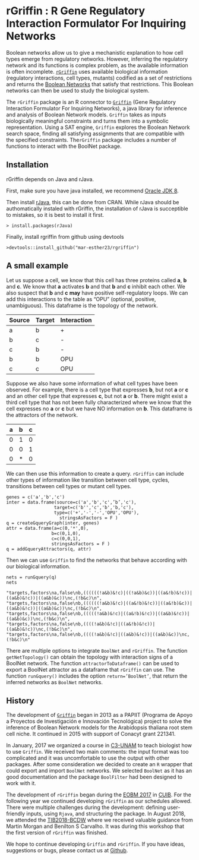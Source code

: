 # rGriffin : R Gene Regulatory Interaction Formulator For Inquiring Networks

Boolean networks allow us to give a mechanistic explanation to how cell types emerge from regulatory networks. However, inferring the regulatory network and its functions is complex problem, as the available information is often incomplete. [`rGriffin`](https://github.com/mar-esther23/rgriffin) uses available biological information (regulatory interactions, cell types, mutants) codified as a set of restrictions and returns the [Boolean Networks](https://en.wikipedia.org/wiki/Boolean_network) that satisfy that restrictions. This Boolean networks can then be used to study the biological system.

The `rGriffin` package is an R connector to [`Griffin`](http://turing.iimas.unam.mx/griffin/) (Gene Regulatory Interaction Formulator For Inquiring Networks), a java library for inference and analysis of Boolean Network models. `Griffin` takes as inputs biologically meaningful constraints and turns them into a symbolic representation. Using a SAT engine, `Griffin` explores the Boolean Network search space, finding all satisfying assignments that are compatible with the specified constraints. The`rGriffin` package includes a number of functions to interact with the BoolNet package.



## Installation

rGriffin depends on Java and rJava.

First, make sure you have java installed, we recommend [Oracle JDK 8](https://docs.oracle.com/javase/8/docs/technotes/guides/install/install_overview.html).


Then install [rJava](https://cran.r-project.org/web/packages/rJava/index.html), this can be done from CRAN. While rJava should be authomatically instaled with rGriffin, the installation of rJava is succeptible to mistakes, so it is best to install it first.
	
```
> install.packages(rJava)
```

Finally, install rgriffin from github using devtools

```
>devtools::install_github("mar-esther23/rgriffin")
```


## A small example

Let us suppose a cell, we know that this cell has three proteins called __a__, __b__ and __c__. We know that **a** activates **b** and that **b** and **c** inhibit each other.  We also suspect that **b** and **c** __may__ have positive self-regulatory loops. We can add this interactions to the table as “OPU” (optional, positive, unambiguous). This dataframe is the topology of the network.

Source | Target | Interaction
---|---|---
a | b | +
b | c | -
c | b | -
b | b | OPU
c | c | OPU

Suppose we also have some information of what cell types have been observed. For example, there is a cell type that expresses __b__, but not __a__ or __c__ and an other cell type that expresses __c__, but not __a__ or __b__. There might exist a third cell type that has not been fully characterized where we know that the cell expresses no __a__ or __c__ but we have NO information on __b__. This dataframe is the attractors of the network.

a | b | c
---|---|---
0 | 1 | 0
0 | 0 | 1
0 | * | 0

We can then use this information to create a query. `rGriffin` can include other types of information like transition between cell type, cycles, transitions between cell types or mutant cell types.

```
genes = c('a','b','c')
inter = data.frame(source=c('a','b','c',’b’,'c'), 
                  target=c('b'','c','b','b,'c'), 
                  type=c('+','-','-','OPU','OPU'),
                    stringsAsFactors = F )
q = createGqueryGraph(inter, genes)
attr = data.frame(a=c(0,'*',0), 
                 b=c(0,1,0), 
                 c=c(0,0,1),
                 stringsAsFactors = F )
q = addGqueryAttractors(q, attr)
```

Then we can use `Griffin` to find the networks that behave according with our biological information. 

```
nets = runGquery(q)
nets
```

```
"targets,factors\na,false\nb,((((((!a&b)&!c)|((!a&b)&c))|((a&!b)&!c))|((a&b)&!c))|((a&b)&c))\nc,(!b&c)\n",
"targets,factors\na,false\nb,((((((!a&b)&!c)|((a&!b)&!c))|((a&!b)&c))|((a&b)&!c))|((a&b)&c))\nc,(!b&c)\n",
"targets,factors\na,false\nb,(((((!a&b)&!c)|((a&!b)&!c))|((a&b)&!c))|((a&b)&c))\nc,(!b&c)\n",
"targets,factors\na,false\nb,((((!a&b)&!c)|((a&!b)&!c))|((a&b)&!c))\nc,(!b&c)\n",
"targets,factors\na,false\nb,((((!a&b)&!c)|((a&b)&!c))|((a&b)&c))\nc,(!b&c)\n"
```

There are multiple options to integrate `BoolNet` and `rGriffin`. The function `getNetTopology()` can obtain the topology with interaction signs of a BoolNet network. The function `attractorToDataframe()` can be used to export a BoolNet attractor as a dataframe that `rGriffin` can use. The function `runGquery()` includes the option `return=’BoolNet’`, that return the inferred networks as `BoolNet` networks.



## History

The development of [`Griffin`](http://turing.iimas.unam.mx/griffin/) began in 2013 as a PAPIIT (Programa de Apoyo a Proyectos de Investigación e Innovación Tecnológica) project to solve the inference of Boolean Network models for the Arabidopsis thaliana root stem cell niche. It continued in 2015 with support of Conacyt grant 221341.

In January, 2017 we organized a course in [C3-UNAM](https://www.c3.unam.mx) to teach biologist how to use `Griffin`. We received two main comments: the input format was too complicated and it was uncomfortable to use the output with other packages. After some consideration we decided to create an `R` wrapper that could export and import `BoolNet` networks. We selected `BoolNet` as it has an good documentation and the package `BoolFilter` had been designed to work with it.

The development of `rGriffin` began during the [EOBM 2017](http://fejer.ucol.mx/biomate/) in [CUIB](https://portal.ucol.mx/cuib/). For the following year we continued developing `rGriffin` as our schedules allowed. There were multiple challenges during the development: defining user-friendly inputs, using `Rjava`, and structuring the package. In August 2018, we attended the [TIB2018-BCDW](http://congresos.nnb.unam.mx/TIB2018/r-bioconductor-developers-workshop-2018/) where we received valuable guidance from Martin Morgan and Benilton S Carvalho. It was during this workshop that the first version of `rGriffin` was finished.

We hope to continue developing `Griffin` and `rGriffin`. If you have ideas, suggestions or bugs, please contact us at [Github](https://github.com/mar-esther23/rgriffin).
